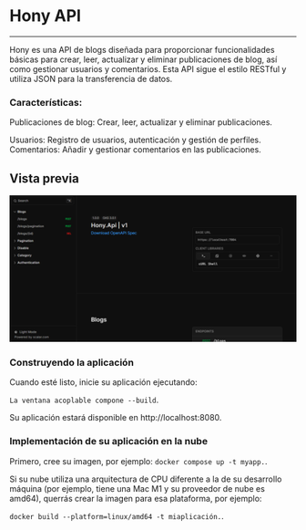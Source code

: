 # Hony API
___

Hony es una API de blogs diseñada para proporcionar funcionalidades básicas para crear, leer, actualizar y eliminar publicaciones de blog, así como gestionar usuarios y comentarios. Esta API sigue el estilo RESTful y utiliza JSON para la transferencia de datos.

### Características:

Publicaciones de blog: Crear, leer, actualizar y eliminar publicaciones.

Usuarios: Registro de usuarios, autenticación y gestión de perfiles.
Comentarios: Añadir y gestionar comentarios en las publicaciones.

## Vista previa

![](./docs/Images/loby.png)

### Construyendo la aplicación

Cuando esté listo, inicie su aplicación ejecutando:

`La ventana acoplable compone --build`.

Su aplicación estará disponible en http://localhost:8080.

### Implementación de su aplicación en la nube

Primero, cree su imagen, por ejemplo: `docker compose up -t myapp.`.

Si su nube utiliza una arquitectura de CPU diferente a la de su desarrollo máquina (por ejemplo, tiene una Mac M1 y su proveedor de nube es amd64), querrás crear la imagen para esa plataforma, por ejemplo: 

`docker build --platform=linux/amd64 -t miaplicación.`.